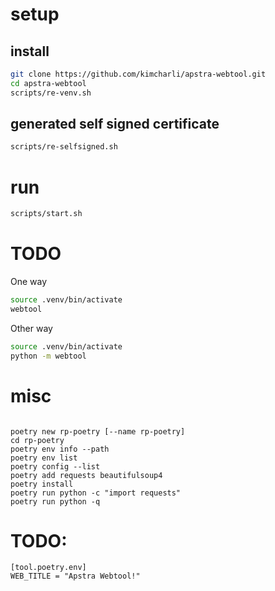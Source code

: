 #


# setup

## install
```sh
git clone https://github.com/kimcharli/apstra-webtool.git
cd apstra-webtool
scripts/re-venv.sh
```

## generated self signed certificate
```sh
scripts/re-selfsigned.sh
```


# run


```sh
scripts/start.sh
```


# TODO

One way
```sh
source .venv/bin/activate
webtool
```

Other way
```sh
source .venv/bin/activate
python -m webtool
```


# misc
```

poetry new rp-poetry [--name rp-poetry]
cd rp-poetry
poetry env info --path
poetry env list
poetry config --list
poetry add requests beautifulsoup4
poetry install
poetry run python -c "import requests"
poetry run python -q

```


# TODO:

```
[tool.poetry.env]
WEB_TITLE = "Apstra Webtool!"
```

